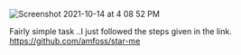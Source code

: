 
![Screenshot 2021-10-14 at 4 08 52 PM](https://user-images.githubusercontent.com/92500255/137302381-1e98d79f-129e-48f8-80ee-7891f694678f.png)

Fairly simple task ..I just followed the steps given in the link.
https://github.com/amfoss/star-me
